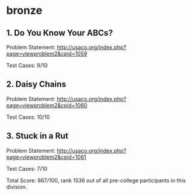 # bronze

## 1. Do You Know Your ABCs? 
Problem Statement: http://usaco.org/index.php?page=viewproblem2&cpid=1059

Test Cases: 9/10

## 2. Daisy Chains
Problem Statement: http://usaco.org/index.php?page=viewproblem2&cpid=1060

Test Cases: 10/10

## 3. Stuck in a Rut
Problem Statement: http://usaco.org/index.php?page=viewproblem2&cpid=1061

Test Cases: 7/10

Total Score: 867/100, rank 1536 out of all pre-college participants in this division.

